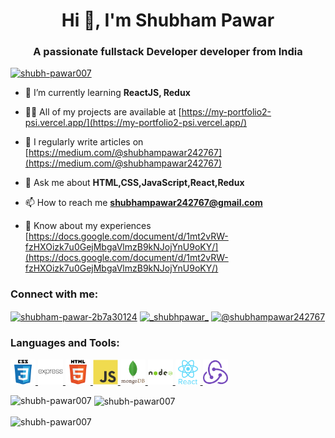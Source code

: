 <h1 align="center">Hi 👋, I'm Shubham Pawar</h1>
<h3 align="center">A passionate fullstack Developer developer from India</h3>

<p align="left"> <a href="https://github.com/ryo-ma/github-profile-trophy"><img src="https://github-profile-trophy.vercel.app/?username=shubh-pawar007" alt="shubh-pawar007" /></a> </p>

- 🌱 I’m currently learning **ReactJS, Redux**

- 👨‍💻 All of my projects are available at [https://my-portfolio2-psi.vercel.app/](https://my-portfolio2-psi.vercel.app/)

- 📝 I regularly write articles on [https://medium.com/@shubhampawar242767](https://medium.com/@shubhampawar242767)

- 💬 Ask me about **HTML,CSS,JavaScript,React,Redux**

- 📫 How to reach me **shubhampawar242767@gmail.com**

- 📄 Know about my experiences [https://docs.google.com/document/d/1mt2vRW-fzHXOizk7u0GejMbgaVlmzB9kNJojYnU9oKY/](https://docs.google.com/document/d/1mt2vRW-fzHXOizk7u0GejMbgaVlmzB9kNJojYnU9oKY/)

<h3 align="left">Connect with me:</h3>
<p align="left">
<a href="https://linkedin.com/in/shubham-pawar-2b7a30124" target="blank"><img align="center" src="https://raw.githubusercontent.com/rahuldkjain/github-profile-readme-generator/master/src/images/icons/Social/linked-in-alt.svg" alt="shubham-pawar-2b7a30124" height="30" width="40" /></a>
<a href="https://instagram.com/_shubhpawar_" target="blank"><img align="center" src="https://raw.githubusercontent.com/rahuldkjain/github-profile-readme-generator/master/src/images/icons/Social/instagram.svg" alt="_shubhpawar_" height="30" width="40" /></a>
<a href="https://medium.com/@shubhampawar242767" target="blank"><img align="center" src="https://raw.githubusercontent.com/rahuldkjain/github-profile-readme-generator/master/src/images/icons/Social/medium.svg" alt="@shubhampawar242767" height="30" width="40" /></a>
</p>

<h3 align="left">Languages and Tools:</h3>
<p align="left"> <a href="https://www.w3schools.com/css/" target="_blank" rel="noreferrer"> <img src="https://raw.githubusercontent.com/devicons/devicon/master/icons/css3/css3-original-wordmark.svg" alt="css3" width="40" height="40"/> </a> <a href="https://expressjs.com" target="_blank" rel="noreferrer"> <img src="https://raw.githubusercontent.com/devicons/devicon/master/icons/express/express-original-wordmark.svg" alt="express" width="40" height="40"/> </a> <a href="https://www.w3.org/html/" target="_blank" rel="noreferrer"> <img src="https://raw.githubusercontent.com/devicons/devicon/master/icons/html5/html5-original-wordmark.svg" alt="html5" width="40" height="40"/> </a> <a href="https://developer.mozilla.org/en-US/docs/Web/JavaScript" target="_blank" rel="noreferrer"> <img src="https://raw.githubusercontent.com/devicons/devicon/master/icons/javascript/javascript-original.svg" alt="javascript" width="40" height="40"/> </a> <a href="https://www.mongodb.com/" target="_blank" rel="noreferrer"> <img src="https://raw.githubusercontent.com/devicons/devicon/master/icons/mongodb/mongodb-original-wordmark.svg" alt="mongodb" width="40" height="40"/> </a> <a href="https://nodejs.org" target="_blank" rel="noreferrer"> <img src="https://raw.githubusercontent.com/devicons/devicon/master/icons/nodejs/nodejs-original-wordmark.svg" alt="nodejs" width="40" height="40"/> </a> <a href="https://reactjs.org/" target="_blank" rel="noreferrer"> <img src="https://raw.githubusercontent.com/devicons/devicon/master/icons/react/react-original-wordmark.svg" alt="react" width="40" height="40"/> </a> <a href="https://redux.js.org" target="_blank" rel="noreferrer"> <img src="https://raw.githubusercontent.com/devicons/devicon/master/icons/redux/redux-original.svg" alt="redux" width="40" height="40"/> </a> </p>

<p><img align="left" src="https://github-readme-stats.vercel.app/api/top-langs?username=shubh-pawar007&show_icons=true&locale=en&layout=compact" alt="shubh-pawar007" /></p>

<p>&nbsp;<img align="center" src="https://github-readme-stats.vercel.app/api?username=shubh-pawar007&show_icons=true&locale=en" alt="shubh-pawar007" /></p>

<p><img align="center" src="https://github-readme-streak-stats.herokuapp.com/?user=shubh-pawar007&" alt="shubh-pawar007" /></p>
